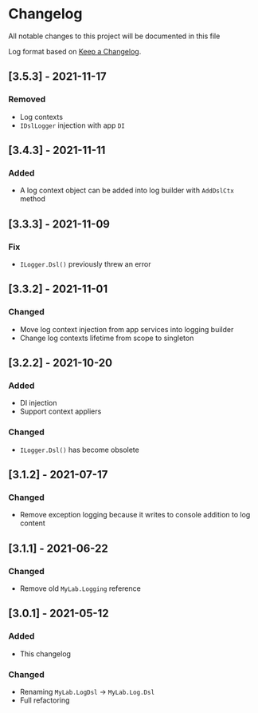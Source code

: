 # Changelog

All notable changes to this project will be documented in this file

Log format based on [Keep a Changelog](https://keepachangelog.com/en/1.0.0/).

## [3.5.3] - 2021-11-17

### Removed

* Log contexts
* `IDslLogger` injection with app `DI`

## [3.4.3] - 2021-11-11

### Added

* A log context object can be added into log builder with `AddDslCtx` method

## [3.3.3] - 2021-11-09

### Fix

* `ILogger.Dsl()` previously threw an error

## [3.3.2] - 2021-11-01

### Changed

* Move log context injection from app services into logging builder 
* Change log contexts lifetime from scope to singleton

## [3.2.2] - 2021-10-20

### Added

* DI injection
* Support context appliers

### Changed

* `ILogger.Dsl()` has become obsolete

## [3.1.2] - 2021-07-17

### Changed

* Remove exception logging because it writes to console addition to log content

## [3.1.1] - 2021-06-22

### Changed

* Remove old `MyLab.Logging` reference

## [3.0.1] - 2021-05-12

### Added

- This changelog

### Changed

* Renaming `MyLab.LogDsl` -> `MyLab.Log.Dsl`
* Full refactoring